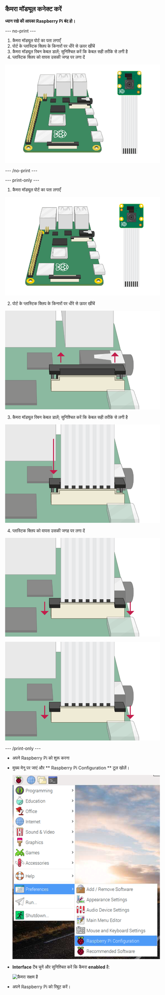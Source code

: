 ## कैमरा मॉड्यूल कनेक्ट करें

**ध्यान रखे की आपका Raspberry Pi बंद हो।**

--- no-print ---

1. कैमरा मॉड्यूल पोर्ट का पता लगाएँ
2. पोर्ट के प्लास्टिक क्लिप के किनारों पर धीरे से ऊपर खींचें
3. कैमरा मॉड्यूल रिबन केबल डालें; सुनिश्चित करें कि केबल सही तरीके से लगी है
4. प्लास्टिक क्लिप को वापस उसकी जगह पर लगा दें

![Raspberry Pi कैमरा मॉड्यूल को कैसे जोड़ा जाए, इसका एनीमेशन](images/connect-camera.gif)

--- /no-print ---

--- print-only ---

1. कैमरा मॉड्यूल पोर्ट का पता लगाएँ

![raspberry Pi और कैमरा मॉड्यूल](images/connect-camera1.png)

2. पोर्ट के प्लास्टिक क्लिप के किनारों पर धीरे से ऊपर खींचें

![कैमरा मॉड्यूल पोर्ट ऊपर उठा हुआ](images/connect-camera2.png)

3. कैमरा मॉड्यूल रिबन केबल डालें; सुनिश्चित करें कि केबल सही तरीके से लगी है

![कैमरा मॉड्यूल रिबन केबल पोर्ट में डाला गया](images/connect-camera3.png)

4. प्लास्टिक क्लिप को वापस उसकी जगह पर लगा दें

![camera module port pushed down](images/connect-camera4.png)

![camera module port pushed down](images/connect-camera4.png)

--- /print-only ---

- अपने Raspberry Pi को शुरू करना

- मुख्य मेनू पर जाएं और ** Raspberry Pi Configuration ** टूल खोलें।

    ![Raspberry Pi कॉन्फ़िगरेशन टूल](images/pi-configuration-menu.png)

- **Interface** टैब चुनें और सुनिश्चित करें कि कैमरा **enabled** है:

    ![कैमरा सक्षम है](images/pi-configuration-interfaces-annotated.png)

- अपने Raspberry Pi को रिबूट करें।
